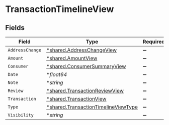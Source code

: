 # TransactionTimelineView


## Fields

| Field                                                                                     | Type                                                                                      | Required                                                                                  | Description                                                                               |
| ----------------------------------------------------------------------------------------- | ----------------------------------------------------------------------------------------- | ----------------------------------------------------------------------------------------- | ----------------------------------------------------------------------------------------- |
| `AddressChange`                                                                           | [*shared.AddressChangeView](../../models/shared/addresschangeview.md)                     | :heavy_minus_sign:                                                                        | N/A                                                                                       |
| `Amount`                                                                                  | [*shared.AmountView](../../models/shared/amountview.md)                                   | :heavy_minus_sign:                                                                        | N/A                                                                                       |
| `Consumer`                                                                                | [*shared.ConsumerSummaryView](../../models/shared/consumersummaryview.md)                 | :heavy_minus_sign:                                                                        | N/A                                                                                       |
| `Date`                                                                                    | **float64*                                                                                | :heavy_minus_sign:                                                                        | N/A                                                                                       |
| `Note`                                                                                    | **string*                                                                                 | :heavy_minus_sign:                                                                        | N/A                                                                                       |
| `Review`                                                                                  | [*shared.TransactionReviewView](../../models/shared/transactionreviewview.md)             | :heavy_minus_sign:                                                                        | N/A                                                                                       |
| `Transaction`                                                                             | [*shared.TransactionView](../../models/shared/transactionview.md)                         | :heavy_minus_sign:                                                                        | N/A                                                                                       |
| `Type`                                                                                    | [*shared.TransactionTimelineViewType](../../models/shared/transactiontimelineviewtype.md) | :heavy_minus_sign:                                                                        | N/A                                                                                       |
| `Visibility`                                                                              | **string*                                                                                 | :heavy_minus_sign:                                                                        | N/A                                                                                       |